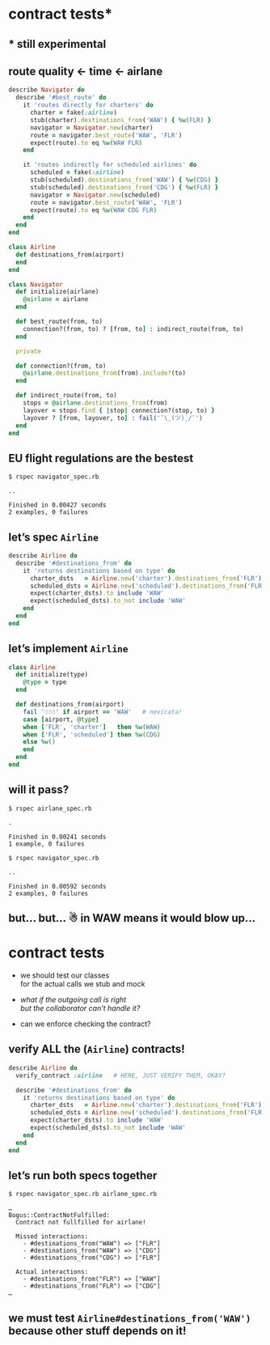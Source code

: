 # contract tests*

## \* still experimental


## route quality ← time ← airlane

```ruby
describe Navigator do
  describe '#best_route' do
    it 'routes directly for charters' do
      charter = fake(:airline)
      stub(charter).destinations_from('WAW') { %w(FLR) }
      navigator = Navigator.new(charter)
      route = navigator.best_route('WAW', 'FLR')
      expect(route).to eq %w(WAW FLR)
    end

    it 'routes indirectly for scheduled airlines' do
      scheduled = fake(:airline)
      stub(scheduled).destinations_from('WAW') { %w(CDG) }
      stub(scheduled).destinations_from('CDG') { %w(FLR) }
      navigator = Navigator.new(scheduled)
      route = navigator.best_route('WAW', 'FLR')
      expect(route).to eq %w(WAW CDG FLR)
    end
  end
end
```


```ruby
class Airline
  def destinations_from(airport)
  end
end

class Navigator
  def initialize(airlane)
    @airlane = airlane
  end

  def best_route(from, to)
    connection?(from, to) ? [from, to] : indirect_route(from, to)
  end

  private

  def connection?(from, to)
    @airlane.destinations_from(from).include?(to)
  end

  def indirect_route(from, to)
    stops = @airlane.destinations_from(from)
    layover = stops.find { |stop| connection?(stop, to) }
    layover ? [from, layover, to] : fail('¯\ˍ(ツ)ˍ/¯')
  end
end
```


## EU flight regulations are the bestest

```no-highlight
$ rspec navigator_spec.rb
```

```no-highlight
..

Finished in 0.00427 seconds
2 examples, 0 failures
```


## let’s spec `Airline`

```ruby
describe Airline do
  describe '#destinations_from' do
    it 'returns destinations based on type' do
      charter_dsts   = Airline.new('charter').destinations_from('FLR')
      scheduled_dsts = Airline.new('scheduled').destinations_from('FLR')
      expect(charter_dsts).to include 'WAW'
      expect(scheduled_dsts).to_not include 'WAW'
    end
  end
end
```


## let’s implement `Airline`

```ruby
class Airline
  def initialize(type)
    @type = type
  end

  def destinations_from(airport)
    fail '☃☃☃' if airport == 'WAW'   # nevicata!
    case [airport, @type]
    when ['FLR', 'charter']   then %w(WAW)
    when ['FLR', 'scheduled'] then %w(CDG)
    else %w()
    end
  end
end
```


## will it pass?

```no-highlight
$ rspec airlane_spec.rb
```
<!-- .element: class="fragment" -->

```no-highlight
.

Finished in 0.00241 seconds
1 example, 0 failures
```
<!-- .element: class="fragment" -->

```no-highlight
$ rspec navigator_spec.rb
```
<!-- .element: class="fragment" -->

```no-highlight
..

Finished in 0.00592 seconds
2 examples, 0 failures
```
<!-- .element: class="fragment" -->

## but… but… ☃ in WAW means it would blow up…
<!-- .element: class="fragment" -->


# contract tests

* we should test our classes<br />for the actual calls we stub and mock
<!-- .element: class="fragment" -->

* _what if the outgoing call is right<br /> but the collaborator can’t handle it?_
<!-- .element: class="fragment" -->

* can we enforce checking the contract?
<!-- .element: class="fragment" -->


## verify ALL the (`Airline`) contracts!

```ruby
describe Airline do
  verify_contract :airline   # HERE, JUST VERIFY THEM, OKAY?

  describe '#destinations_from' do
    it 'returns destinations based on type' do
      charter_dsts   = Airline.new('charter').destinations_from('FLR')
      scheduled_dsts = Airline.new('scheduled').destinations_from('FLR')
      expect(charter_dsts).to include 'WAW'
      expect(scheduled_dsts).to_not include 'WAW'
    end
  end
end
```


## let’s run both specs together

```no-highlight
$ rspec navigator_spec.rb airlane_spec.rb
```

```no-highlight
…
Bogus::ContractNotFulfilled:
  Contract not fullfilled for airlane!

  Missed interactions:
    - #destinations_from("WAW") => ["FLR"]
    - #destinations_from("WAW") => ["CDG"]
    - #destinations_from("CDG") => ["FLR"]

  Actual interactions:
    - #destinations_from("FLR") => ["WAW"]
    - #destinations_from("FLR") => ["CDG"]
…
```

## we must test `Airline#destinations_from('WAW')`<br />because other stuff depends on it!
<!-- .element: class="fragment" -->
